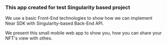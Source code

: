 ### This app created for test Singularity based project

We use a basic Front-End technologies to show how we can implement Near SDK with Singularity-based Back-End API.

We present this small mobile web app to show you, how you can share your NFT's view with othes.
